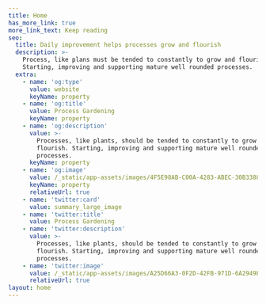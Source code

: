 ```yaml
---
title: Home
has_more_link: true
more_link_text: Keep reading
seo:
  title: Daily improvement helps processes grow and flourish
  description: >-
    Process, like plans must be tended to constantly to grow and flourish.
    Starting, improving and supporting mature well rounded processes. 
  extra:
    - name: 'og:type'
      value: website
      keyName: property
    - name: 'og:title'
      value: Process Gardening
      keyName: property
    - name: 'og:description'
      value: >-
        Processes, like plants, should be tended to constantly to grow and
        flourish. Starting, improving and supporting mature well rounded
        processes. 
      keyName: property
    - name: 'og:image'
      value: /_static/app-assets/images/4F5E98AB-C00A-4283-ABEC-30B3388C7815.png
      keyName: property
      relativeUrl: true
    - name: 'twitter:card'
      value: summary_large_image
    - name: 'twitter:title'
      value: Process Gardening
    - name: 'twitter:description'
      value: >-
        Processes, like plants, should be tended to constantly to grow and
        flourish. Starting, improving and supporting mature well rounded
        processes. 
    - name: 'twitter:image'
      value: /_static/app-assets/images/A25D66A3-0F2D-42FB-971D-6A2949E4709F.png
      relativeUrl: true
layout: home
---
```

